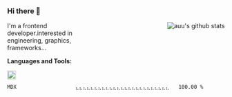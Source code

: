 <!--
**zhaohuanyuu/zhaohuanyuu** is a ✨ _special_ ✨ repository because its `README.md` (this file) appears on your GitHub profile.
-->

### Hi there 👋

<img align="right" src="https://github-readme-stats.vercel.app/api?username=zhaohuanyuu&count_private_true&show_icons=true" alt="auu's github stats" />

<p style="width:45%">I'm a frontend developer.interested in engineering, graphics, frameworks...</p>

**Languages and Tools:**

<img align="left" height="20" src="https://skillicons.dev/icons?i=js,ts,nodejs,react,vue,gatsby,materialui,graphql,nestjs,electron,flutter" />

</br>

<p align="right">
<!--START_SECTION:waka-->

```text
MDX                   ⣄⣄⣄⣄⣄⣄⣄⣄⣄⣄⣄⣄⣄⣄⣄⣄⣄⣄⣄⣄⣄⣄⣄⣄⣄   100.00 %
```

<!--END_SECTION:waka-->
</p>
